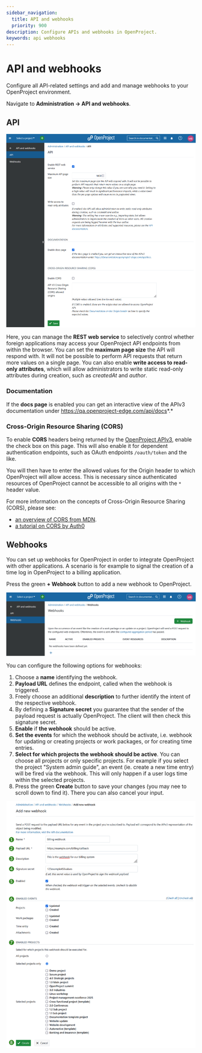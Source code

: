 ```yaml
---
sidebar_navigation:
  title: API and webhooks
  priority: 900
description: Configure APIs and webhooks in OpenProject.
keywords: api webhooks
---
```

# API and webhooks

Configure all API-related settings and add and manage webhooks to your OpenProject environment.

Navigate to **Administration → API and webhooks**.

## API

![API settings in OpenProject administration](openproject_system_admin_guide_api.png)

Here, you can manage the **REST web service** to selectively control whether foreign applications may access your OpenProject API endpoints from within the browser. You can set the **maximum page size** the API will respond with. It will not be possible to perform API requests that return more values on a single page. You can also enable **write access to read-only attributes**, which will allow administrators to write static read-only attributes during creation, such as *createdAt* and *author*. 

### Documentation

If the **docs page** is enabled you can get an interactive view of the APIv3 documentation under https://qa.openproject-edge.com/api/docs*.*

### Cross-Origin Resource Sharing (CORS)

To enable **CORS** headers being returned by the [OpenProject APIv3](../../api/),
enable the check box on this page. This will also enable it for dependent authentication endpoints, such as OAuth endpoints `/oauth/token` and the like.

You will then have to enter the allowed values for the Origin header to which OpenProject will allow access.
This is necessary since authenticated resources of OpenProject cannot be accessible to all origins with the `*` header value.

For more information on the concepts of Cross-Origin Resource Sharing (CORS), please see:

- [an overview of CORS from MDN](https://developer.mozilla.org/en-US/docs/Web/HTTP/CORS).
- [a tutorial on CORS by Auth0](https://auth0.com/blog/cors-tutorial-a-guide-to-cross-origin-resource-sharing/)

## Webhooks

You can set up webhooks for OpenProject in order to integrate OpenProject with other applications. A scenario is for example to signal the creation of a time log in OpenProject to a billing application.

Press the green **+ Webhook** button to add a new webhook to OpenProject.

![Webhooks in OpenProject administration](openproject_system_admin_guide_webhooks.png)

You can configure the following options for webhooks:

1. Choose a **name** identifying the webhook.
2. **Payload URL** defines the endpoint, called when the webhook is triggered.
3. Freely choose an additional **description** to further identify the intent of the respective webhook.
4. By defining a **Signature secret** you guarantee that the sender of the payload request is actually OpenProject. The client will then check this signature secret.
5. **Enable** if **the webhook** should be active.
6. **Set the events** for which the webhook should be activate, i.e. webhook for updating or creating projects or work packages, or for creating time entries.
7. **Select for which projects the webhook should be active**. You can choose all projects or only specific projects. For example if you select the project "System admin guide", an event (ie. create a new time entry) will be fired via the webhook. This will only happen if a user logs time within the selected projects.
8. Press the green **Create** button to save your changes (you may nee to scroll down to find it). There you can also cancel your input.

![Add a new webhook in OpenProject administration](openproject_system_admin_guide_api_new_webhook.png)